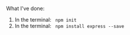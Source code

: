 What I've done:


1. In the terminal: ` npm init`
2. In the terminal: ` npm install express --save`
